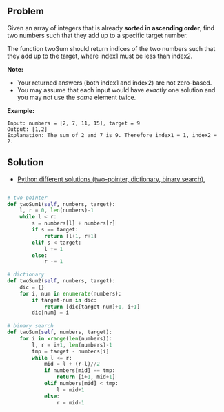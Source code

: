 ## Problem

Given an array of integers that is already **sorted in ascending order**, find two numbers such that they add up to a specific target number.

The function twoSum should return indices of the two numbers such that they add up to the target, where index1 must be less than index2.

**Note:**

- Your returned answers (both index1 and index2) are not zero-based.
- You may assume that each input would have *exactly* one solution and you may not use the *same* element twice.

**Example:**

```
Input: numbers = [2, 7, 11, 15], target = 9
Output: [1,2]
Explanation: The sum of 2 and 7 is 9. Therefore index1 = 1, index2 = 2.
```



## Solution



- [Python different solutions (two-pointer, dictionary, binary search).](https://leetcode.com/problems/two-sum-ii-input-array-is-sorted/discuss/51249/Python-different-solutions-(two-pointer-dictionary-binary-search).) 

```python

# two-pointer
def twoSum1(self, numbers, target):
    l, r = 0, len(numbers)-1
    while l < r:
        s = numbers[l] + numbers[r]
        if s == target:
            return [l+1, r+1]
        elif s < target:
            l += 1
        else:
            r -= 1
 
# dictionary           
def twoSum2(self, numbers, target):
    dic = {}
    for i, num in enumerate(numbers):
        if target-num in dic:
            return [dic[target-num]+1, i+1]
        dic[num] = i
 
# binary search        
def twoSum(self, numbers, target):
    for i in xrange(len(numbers)):
        l, r = i+1, len(numbers)-1
        tmp = target - numbers[i]
        while l <= r:
            mid = l + (r-l)//2
            if numbers[mid] == tmp:
                return [i+1, mid+1]
            elif numbers[mid] < tmp:
                l = mid+1
            else:
                r = mid-1
```

